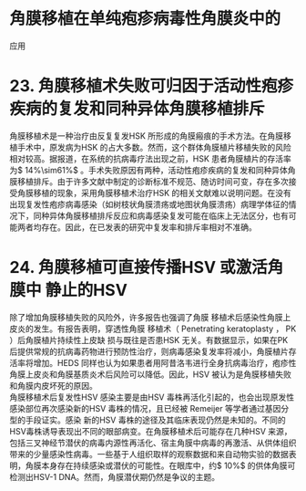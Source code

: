 # 角膜移植在单纯疱疹病毒性角膜炎中的  
应用  
# 23. 角膜移植术失败可归因于活动性疱疹疾病的复发和同种异体角膜移植排斥  
角膜移植术是一种治疗由反复复发HSK 所形成的角膜瘢痕的手术方法。在角膜移植手术中，原发病为HSK 的占大多数。然而，这个群体角膜植片移植失败的风险相对较高。据报道，在系统的抗病毒疗法出现之前，HSK 患者角膜植片的存活率为$ 14\%\sim61\%$ 。手术失败原因有两种，活动性疱疹疾病的复发和同种异体角膜移植排斥。由于许多文献中制定的诊断标准不规范、随访时间可变，存在多次接受角膜移植的现象，采用角膜移植术治疗HSK 的相关文献难以说明问题。在没有出现复发性疱疹病毒感染（如树枝状角膜溃疡或地图状角膜溃疡）病理学体征的情况下，同种异体角膜移植排斥反应和病毒感染复发可能在临床上无法区分，也有可能两者均存在。因此，在已发表的研究中复发率和排斥率相对不准确。  
# 24. 角膜移植可直接传播HSV 或激活角膜中 静止的HSV  
除了增加角膜移植失败的风险外，许多报告也强调了角膜 移植术后感染性角膜上皮炎的发生。有报告表明，穿透性角膜 移植术（ Penetrating keratoplasty ， PK ）后角膜植片持续性上皮缺 损与既往是否患HSK 无关。有数据显示，如果在PK 后提供常规的抗病毒药物进行预防性治疗，则病毒感染复发率将减小，角膜植片存活率将增加。HEDS 同样也认为如果患者用阿昔洛韦进行全身抗病毒治疗，疱疹性角膜上皮炎和角膜基质炎术后风险可以降低。因此，HSV 被认为是角膜移植失败和角膜内皮坏死的原因。  
角膜移植术后复发性HSV 感染主要是由HSV 毒株再活化引起的，也会出现原发性感染部位再次感染新的HSV 毒株的情况，且已经被 Remeijer  等学者通过基因分型的手段证实。感染 新的HSV 毒株的途径及其临床表现仍然是未知的。不同的HSV毒株诱导表现出不同的眼部病变。在角膜移植术后可能存在几种HSV 来源，包括三叉神经节潜伏的病毒内源性再活化、宿主角膜中病毒的再激活、从供体组织带来的少量感染性病毒。一些基于人组织取样的观察数据和来自动物实验的数据表明，角膜本身存在持续感染或潜伏的可能性。在眼库中，约$ 10\%$ 的供体角膜可检测出HSV-1 DNA。然而，角膜潜伏期仍然是争议的主题。  
